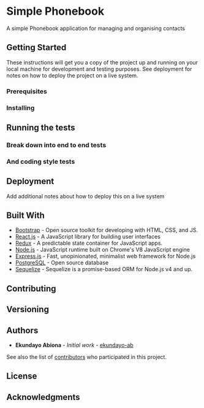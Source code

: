 # Simple Phonebook

A simple Phonebook application for managing and organising contacts

## Getting Started

These instructions will get you a copy of the project up and running on your local machine for development and testing purposes. See deployment for notes on how to deploy the project on a live system.

### Prerequisites



### Installing



## Running the tests


### Break down into end to end tests



### And coding style tests



## Deployment

Add additional notes about how to deploy this on a live system

## Built With
* [Bootstrap](https://getbootstrap.com/) - Open source toolkit for developing with HTML, CSS, and JS.
* [React.js](https://reactjs.org/) - A JavaScript library for building user interfaces
* [Redux](https://redux.js.org/) - A predictable state container for JavaScript apps.
* [Node.js](https://nodejs.org/en/) - JavaScript runtime built on Chrome's V8 JavaScript engine
* [Express.js](https://expressjs.com/) - Fast, unopinionated, minimalist web framework for Node.js
* [PostgreSQL](https://www.postgresql.org/) - Open source database
* [Sequelize](http://docs.sequelizejs.com/) - Sequelize is a promise-based ORM for Node.js v4 and up.

## Contributing


## Versioning


## Authors

* **Ekundayo Abiona** - *Initial work* - [ekundayo-ab](https://github.com/ekundayo-ab)

See also the list of [contributors](https://github.com/your/project/contributors) who participated in this project.

## License



## Acknowledgments